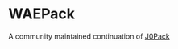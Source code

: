 # WAEPack
A community maintained continuation of [J0Pack](https://www.planetminecraft.com/texture-pack/j0pack/)
